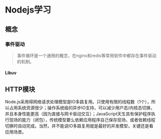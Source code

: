 # Nodejs学习
## 概念
### 事件驱动
> 事件循环是一个通用的概念，在nginx和redis等常用软件中都存在事件驱动的机制。
#### Libuv

## HTTP模块
Node.js采用得网络请求处理模型是IO多路复用。只使用有限的线程数（1个），所以占用系统资源很少；操作系统级的异步IO支持，可以减少用户态/内核态切换，并且本身性能更高（因为直接与网卡驱动交互）；JavaScript天生具有保护程序执行现场的能力（闭包），传统模型要么依赖应用程序自己保存现场，或者依赖线程切换时自动完成。当然，并不能说IO多路复用就是最好的并发模型，关键还是看应用场景。